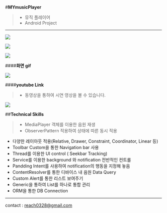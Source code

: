#**MYmusicPlayer**

> - 뮤직 플레이어
> - Android Project

-------------------------------------------------------

![](http://cfile2.uf.tistory.com/image/2715EE4F58C5F0972B9DB6)

![](http://cfile10.uf.tistory.com/image/2170784F58C5F098135280)

![](http://cfile21.uf.tistory.com/image/220D704F58C5F0982C4F89)

####**화면 gif**

![](http://cfile4.uf.tistory.com/image/225EEC3D58C5496219C2A6)

####**youtube Link**

> - 동영상을 통하여 시연 영상을 볼 수 있습니다.

[![](http://img.youtube.com/vi/RTZIodXZsVw/0.jpg)](https://www.youtube.com/watch?v=RTZIodXZsVw&feature=youtu.be)


##**Technical Skills**
> - MediaPlayer 객체를 이용한 음원 재생
> - ObserverPattern 적용하여 상태에 따른 동시 적용
- 다양한 레이아웃 적용(Relative, Drawer, Constraint, Coordinator, Linear 등)
- Toolbar Custom을 통한 Navigation bar 사용
- Thread를 이용한 UI control ( Seekbar Tracking)
- Service를 이용한 background 와 notification 전반적인 컨트롤
- Pandding Intent를 사용하여 notification의 행동을 지정해 놓음
- ContentResolver를 통한 디바이스 내 음원 Data Query
- Custom Alert를 통한 리스트 보여주기
- Generic을 통하여 List를 하나로 통합 관리
- ORM을 통한 DB Connection






-----------------------------------
contact : reach0328@gmail.com
